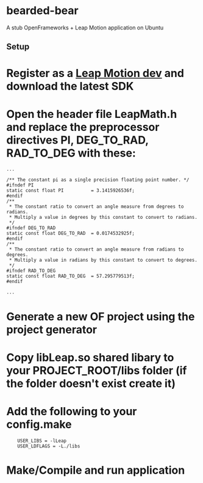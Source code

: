 bearded-bear
============

A stub OpenFrameworks + Leap Motion application on Ubuntu

Setup
-------

# Register as a [Leap Motion dev](https://developer.leapmotion.com/) and download the latest SDK
# Open the header file LeapMath.h and replace the preprocessor directives PI, DEG_TO_RAD, RAD_TO_DEG  with these:

	...

	/** The constant pi as a single precision floating point number. */
	#ifndef PI
	static const float PI          = 3.1415926536f;
	#endif
	/**
	 * The constant ratio to convert an angle measure from degrees to radians.
	 * Multiply a value in degrees by this constant to convert to radians.
	 */
	#ifndef DEG_TO_RAD
	static const float DEG_TO_RAD  = 0.0174532925f;
	#endif
	/**
	 * The constant ratio to convert an angle measure from radians to degrees.
	 * Multiply a value in radians by this constant to convert to degrees.
	 */
	#ifndef RAD_TO_DEG
	static const float RAD_TO_DEG  = 57.295779513f;
	#endif

	...

# Generate a new OF project using the project generator
# Copy libLeap.so shared libary to your PROJECT_ROOT/libs folder (if the folder doesn't exist create it)
# Add the following to your config.make

		USER_LIBS = -lLeap
		USER_LDFLAGS = -L./libs

# Make/Compile and run application
